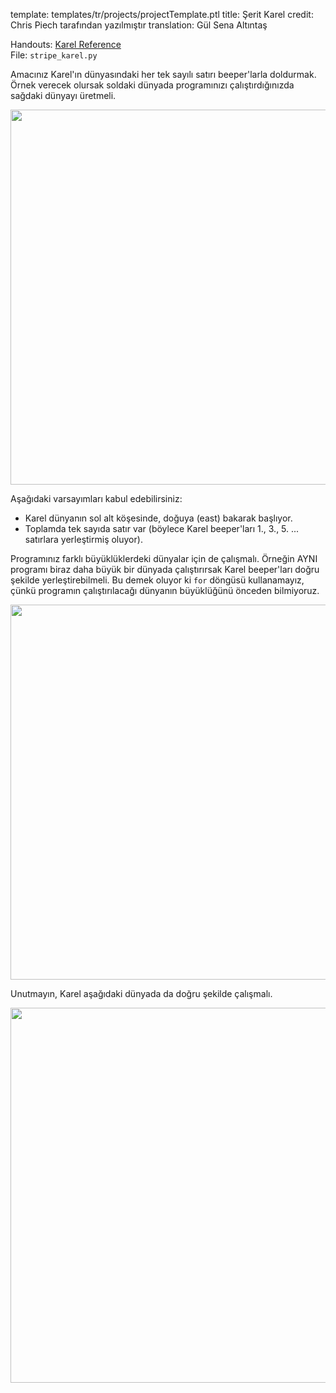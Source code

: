 template: templates/tr/projects/projectTemplate.ptl
title: Şerit Karel
credit: Chris Piech tarafından yazılmıştır
translation: Gül Sena Altıntaş

Handouts: [Karel Reference]({{pathToRoot}}en/handouts/karel.html)<br/>
File: `stripe_karel.py`

Amacınız Karel'ın dünyasındaki her tek sayılı satırı beeper'larla doldurmak.
Örnek verecek olursak soldaki dünyada programınızı çalıştırdığınızda sağdaki dünyayı üretmeli.

<center>
	<img style="width:600px"  src="{{pathToRoot}}img/projects/stripeKarel/world1.png">	
</center>

Aşağıdaki varsayımları kabul edebilirsiniz:

* Karel dünyanın sol alt köşesinde, doğuya (east) bakarak başlıyor.
* Toplamda tek sayıda satır var (böylece Karel beeper'ları 1., 3., 5. ... satırlara yerleştirmiş oluyor).

Programınız farklı büyüklüklerdeki dünyalar için de çalışmalı. Örneğin AYNI programı biraz daha büyük bir dünyada çalıştırırsak Karel beeper'ları doğru şekilde yerleştirebilmeli. Bu demek oluyor ki `for` döngüsü kullanamayız, çünkü programın çalıştırılacağı dünyanın büyüklüğünü önceden bilmiyoruz.


<center>
	<img style="width:600px"  src="{{pathToRoot}}img/projects/stripeKarel/world2.png">	
</center>

Unutmayın, Karel aşağıdaki dünyada da doğru şekilde çalışmalı.

<center>
	<img style="width:600px"  src="{{pathToRoot}}img/projects/stripeKarel/world3.png">	
</center>



